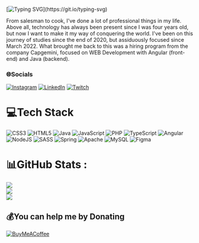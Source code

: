 [![Typing SVG](https://readme-typing-svg.herokuapp.com?size=30&duration=3000&color=000000&vCenter=true&multiline=true&height=400&lines=Hello+World!;I'm+Silvestre;Nice+to+meet+you!)](https://git.io/typing-svg)

From salesman to cook, I've done a lot of professional things in my life. Above all, technology has always been present since I was four years old, but now I want to make it my way of conquering the world.
I've been on this journey of studies since the end of 2020, but assiduously focused since March 2022. What brought me back to this was a hiring program from the company Capgemini, focused on WEB Development with Angular (front-end) and Java (backend).

### 🌐Socials
[![Instagram](https://img.shields.io/badge/Instagram-%23E4405F.svg?logo=Instagram&logoColor=white)](https://instagram.com/isilvestreneto) [![LinkedIn](https://img.shields.io/badge/LinkedIn-%230077B5.svg?logo=linkedin&logoColor=white)](https://linkedin.com/in/isilvestreneto) [![Twitch](https://img.shields.io/badge/Twitch-%239146FF.svg?logo=Twitch&logoColor=white)](https://twitch.tv/isilvestre) 

# 💻Tech Stack
![CSS3](https://img.shields.io/badge/css3-%231572B6.svg?style=for-the-badge&logo=css3&logoColor=white) ![HTML5](https://img.shields.io/badge/html5-%23E34F26.svg?style=for-the-badge&logo=html5&logoColor=white) ![Java](https://img.shields.io/badge/java-%23ED8B00.svg?style=for-the-badge&logo=java&logoColor=white) ![JavaScript](https://img.shields.io/badge/javascript-%23323330.svg?style=for-the-badge&logo=javascript&logoColor=%23F7DF1E) ![PHP](https://img.shields.io/badge/php-%23777BB4.svg?style=for-the-badge&logo=php&logoColor=white) ![TypeScript](https://img.shields.io/badge/typescript-%23007ACC.svg?style=for-the-badge&logo=typescript&logoColor=white) ![Angular](https://img.shields.io/badge/angular-%23DD0031.svg?style=for-the-badge&logo=angular&logoColor=white) ![NodeJS](https://img.shields.io/badge/node.js-6DA55F?style=for-the-badge&logo=node.js&logoColor=white) ![SASS](https://img.shields.io/badge/SASS-hotpink.svg?style=for-the-badge&logo=SASS&logoColor=white) ![Spring](https://img.shields.io/badge/spring-%236DB33F.svg?style=for-the-badge&logo=spring&logoColor=white) ![Apache](https://img.shields.io/badge/apache-%23D42029.svg?style=for-the-badge&logo=apache&logoColor=white) ![MySQL](https://img.shields.io/badge/mysql-%2300f.svg?style=for-the-badge&logo=mysql&logoColor=white) 	![Figma](https://img.shields.io/badge/figma-%23F24E1E.svg?style=for-the-badge&logo=figma&logoColor=white)
# 📊GitHub Stats :
![](https://github-readme-stats.vercel.app/api?username=isilvestreneto&theme=dracula&hide_border=false&include_all_commits=false&count_private=true)<br/>
![](https://github-readme-streak-stats.herokuapp.com/?user=isilvestreneto&theme=dracula&hide_border=false)<br/>
![](https://github-readme-stats.vercel.app/api/top-langs/?username=isilvestreneto&theme=dracula&hide_border=false&include_all_commits=false&count_private=true&layout=compact)

  ## 💰You can help me by Donating
  [![BuyMeACoffee](https://img.shields.io/badge/Buy%20Me%20a%20Coffee-ffdd00?style=for-the-badge&logo=buy-me-a-coffee&logoColor=black)](https://buymeacoffee.com/https://www.buymeacoffee.com/isilvestreneto) 

  <!-- Proudly created with GPRM ( https://gprm.itsvg.in ) -->
